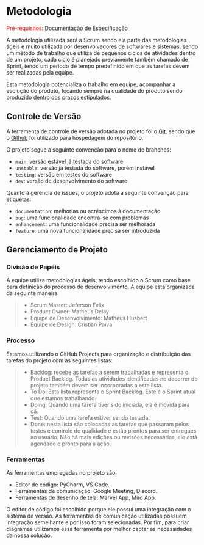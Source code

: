 
# Metodologia

<span style="color:red">Pré-requisitos: <a href="2-Especificação do Projeto.md"> Documentação de Especificação</a></span>

A metodologia utilizada será a Scrum sendo ela parte das metodologias ágeis e muito utilizada por desenvolvedores de softwares e sistemas, sendo um método de trabalho que utiliza de pequenos ciclos de atividades dentro de um projeto, cada ciclo é planejado previamente também chamado de Sprint, tendo um período de tempo predefinido em que as tarefas devem ser realizadas pela equipe.

Esta metodologia potencializa o trabalho em equipe, acompanhar a evolução do produto, focando sempre na qualidade do produto sendo produzido dentro dos prazos estipulados.


## Controle de Versão

A ferramenta de controle de versão adotada no projeto foi o
[Git](https://git-scm.com/), sendo que o [Github](https://github.com)
foi utilizado para hospedagem do repositório.

O projeto segue a seguinte convenção para o nome de branches:

- `main`: versão estável já testada do software
- `unstable`: versão já testada do software, porém instável
- `testing`: versão em testes do software
- `dev`: versão de desenvolvimento do software

Quanto à gerência de issues, o projeto adota a seguinte convenção para
etiquetas:

- `documentation`: melhorias ou acréscimos à documentação
- `bug`: uma funcionalidade encontra-se com problemas
- `enhancement`: uma funcionalidade precisa ser melhorada
- `feature`: uma nova funcionalidade precisa ser introduzida

## Gerenciamento de Projeto

### Divisão de Papéis

A equipe utiliza metodologias ágeis, tendo escolhido o Scrum como base para definição do processo de desenvolvimento.
A equipe está organizada da seguinte maneira:
> - Scrum Master: Jeferson Felix
> - Product Owner: Matheus Delay
> - Equipe de Desenvolvimento: Matheus Husbert
> - Equipe de Design: Cristian Paiva

### Processo

Estamos utilizando o GitHub Projects para  organização  e  distribuição  das  tarefas  do  projeto com as seguintes listas:
> - Backlog:  recebe  as  tarefas  a  serem  trabalhadas  e  representa  o  Product  Backlog. 
Todas as atividades identificadas no decorrer do projeto também devem ser 
incorporadas a esta lista.
> - To  Do:  Esta  lista  representa  o  Sprint  Backlog.  Este  é  o  Sprint  atual  que  estamos 
trabalhando.
> - Doing: Quando uma tarefa tiver sido iniciada, ela é movida para cá.
> - Test: Quando uma tarefa estiver sendo testada.
> - Done: nesta lista são colocadas as tarefas que passaram pelos testes e controle de 
qualidade  e  estão  prontos  para  ser  entregues  ao  usuário.  Não  há  mais  edições  ou 
revisões necessárias, ele está agendado e pronto para a ação.

### Ferramentas

As ferramentas empregadas no projeto são:

- Editor de código: PyCharm, VS Code.
- Ferramentas de comunicação: Google Meeting, Discord.
- Ferramentas de desenho de tela: Marvel App, Miro App.

O editor de código foi escolhido porque ele possui uma integração com o
sistema de versão. As ferramentas de comunicação utilizadas possuem
integração semelhante e por isso foram selecionadas. Por fim, para criar
diagramas utilizamos essa ferramenta por melhor captar as
necessidades da nossa solução.
